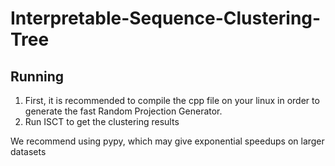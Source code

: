# Interpretable-Sequence-Clustering-Tree



## Running
1. First, it is recommended to compile the cpp file on your linux in order to generate the fast Random Projection Generator.
2. Run ISCT to get the clustering results

We recommend using pypy, which may give exponential speedups on larger datasets
